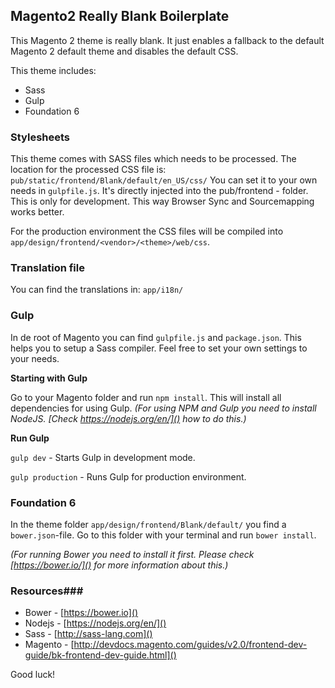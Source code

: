 ## Magento2 Really Blank Boilerplate

This Magento 2 theme is really blank. It just enables a fallback to the default Magento 2 default theme and disables the default CSS.

This theme includes:

* Sass
* Gulp
* Foundation 6


### Stylesheets ###
This theme comes with SASS files which needs to be processed.
The location for the processed CSS file is:
```pub/static/frontend/Blank/default/en_US/css/```
You can set it to your own needs in `gulpfile.js`. It's directly injected into the pub/frontend - folder. This is only for development. This way Browser Sync and Sourcemapping works better.

For the production environment the CSS files will be compiled into `app/design/frontend/<vendor>/<theme>/web/css`. 

### Translation file ###

You can find the translations in:
```app/i18n/```

### Gulp ###

In de root of Magento you can find `gulpfile.js` and `package.json`.
This helps you to setup a Sass compiler.
Feel free to set your own settings to your needs.

**Starting with Gulp**

Go to your Magento folder and run `npm install`.
This will install all dependencies for using Gulp.
*(For using NPM and Gulp you need to install NodeJS. [Check https://nodejs.org/en/]() how to do this.)*

**Run Gulp**

```gulp dev``` - Starts Gulp in development mode.  

```gulp production``` - Runs Gulp for production environment.

### Foundation 6 ###

In the theme folder `app/design/frontend/Blank/default/` you find a `bower.json`-file. Go to this folder with your terminal and run `bower install`.

*(For running Bower you need to install it first. Please check [https://bower.io/]() for more information about this.)*


### Resources###

* Bower - [https://bower.io]() 
* Nodejs - [https://nodejs.org/en/]() 
* Sass - [http://sass-lang.com]() 
* Magento - [http://devdocs.magento.com/guides/v2.0/frontend-dev-guide/bk-frontend-dev-guide.html]()



Good luck!
